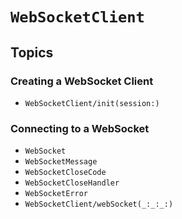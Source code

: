 # ``WebSocketClient``

## Topics

### Creating a WebSocket Client

- ``WebSocketClient/init(session:)``

### Connecting to a WebSocket

- ``WebSocket``
- ``WebSocketMessage``
- ``WebSocketCloseCode``
- ``WebSocketCloseHandler``
- ``WebSocketError``
- ``WebSocketClient/webSocket(_:_:_:)``
